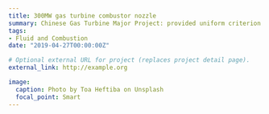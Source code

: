 ```yaml
---
title: 300MW gas turbine combustor nozzle
summary: Chinese Gas Turbine Major Project: provided uniform criterion for ignition test based on the accomplishment of database and analysis, developed semianalytical correlations for NOx and CO emissions
tags:
- Fluid and Combustion
date: "2019-04-27T00:00:00Z"

# Optional external URL for project (replaces project detail page).
external_link: http://example.org

image:
  caption: Photo by Toa Heftiba on Unsplash
  focal_point: Smart
---
```

